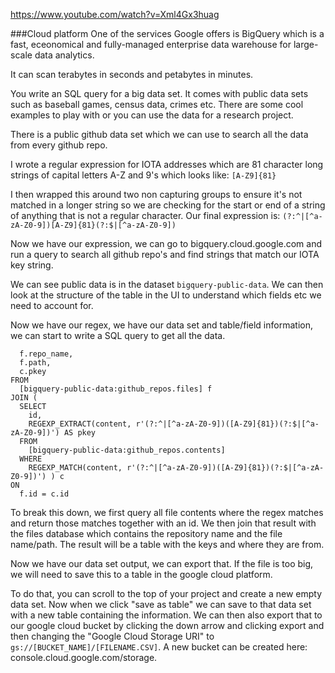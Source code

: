https://www.youtube.com/watch?v=Xml4Gx3huag

###Cloud platform
One of the services Google offers is BigQuery which is a fast, eceonomical and fully-managed enterprise data warehouse for large-scale data analytics.

It can scan terabytes in seconds and petabytes in minutes.

You write an SQL query for a big data set. It comes with public data sets such as baseball games, census data, crimes etc. There are some cool examples to play with or you can use the data for a research project.

There is a public github data set which we can use to search all the data from every github repo.

I wrote a regular expression for IOTA addresses which are 81 character long strings of capital letters A-Z and 9's which looks like: `[A-Z9]{81}`

I then wrapped this around two non capturing groups to ensure it's not matched in a longer string so we are checking for the start or end of a string of anything that is not a regular character. Our final expression is:
`(?:^|[^a-zA-Z0-9])[A-Z9]{81}(?:$|[^a-zA-Z0-9])`

Now we have our expression, we can go to bigquery.cloud.google.com and run a query to search all github repo's and find strings that match our IOTA key string.

We can see public data is in the dataset `bigquery-public-data`. We can then look at the structure of the table in the UI to understand which fields etc we need to account for.

Now we have our regex, we have our data set and table/field information, we can start to write a SQL query to get all the data.

```SELECT
  f.repo_name,
  f.path,
  c.pkey
FROM
  [bigquery-public-data:github_repos.files] f
JOIN (
  SELECT
    id,
    REGEXP_EXTRACT(content, r'(?:^|[^a-zA-Z0-9])([A-Z9]{81})(?:$|[^a-zA-Z0-9])') AS pkey
  FROM
    [bigquery-public-data:github_repos.contents]
  WHERE
    REGEXP_MATCH(content, r'(?:^|[^a-zA-Z0-9])([A-Z9]{81})(?:$|[^a-zA-Z0-9])') ) c
ON
  f.id = c.id
```
To break this down, we first query all file contents where the regex matches and return those matches together with an id. We then join that result with the files database which contains the repository name and the file name/path. The result will be a table with the keys and where they are from.

Now we have our data set output, we can export that. If the file is too big, we will need to save this to a table in the google cloud platform.

To do that, you can scroll to the top of your project and create a new empty data set. Now when we click "save as table" we can save to that data set with a new table containing the information. We can then also export that to our google cloud bucket by clicking the down arrow and clicking export and then changing the "Google Cloud Storage URI" to `gs://[BUCKET_NAME]/[FILENAME.CSV]`. A new bucket can be created here: console.cloud.google.com/storage.
